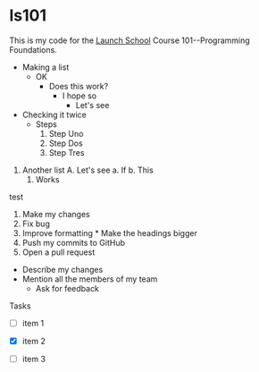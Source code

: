 # ls101

This is my code for the [Launch School](https://launchschool.com) Course 101--Programming Foundations.

- Making a list
  + OK
    * Does this work?
      - I hope so
        + Let's see
- Checking it twice
  + Steps
    1. Step Uno
    2. Step Dos
    3. Step Tres
  
1. Another list
  A. Let's see
    a. If
    b. This
      1. Works

test

1. Make my changes
  1. Fix bug
  2. Improve formatting
    * Make the headings bigger
2. Push my commits to GitHub
3. Open a pull request
  * Describe my changes
  * Mention all the members of my team
    * Ask for feedback

Tasks
- [ ] item 1
- [x] item 2
- [ ] item 3



